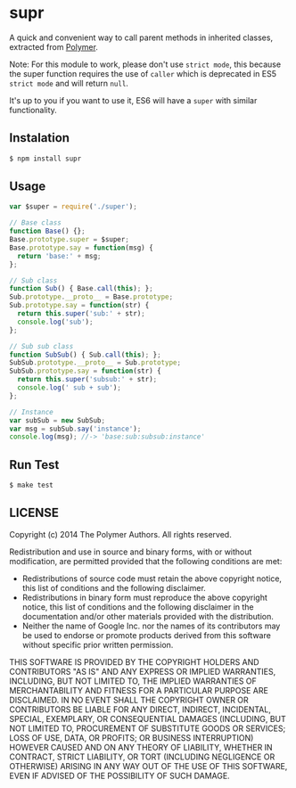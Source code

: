 # supr

A quick and convenient way to call parent methods in inherited classes, extracted from [Polymer](https://github.com/Polymer/polymer-dev/blob/master/src/lib/super.js).

Note: For this module to work, please don't use `strict mode`, this because the super function requires the use of `caller` which is deprecated in ES5 `strict mode` and will return `null`. 

It's up to you if you want to use it, ES6 will have a `super` with similar functionality.

## Instalation

``` bash
$ npm install supr
```

## Usage

```js
var $super = require('./super');

// Base class
function Base() {};
Base.prototype.super = $super;
Base.prototype.say = function(msg) {
  return 'base:' + msg;
};

// Sub class
function Sub() { Base.call(this); };
Sub.prototype.__proto__ = Base.prototype;
Sub.prototype.say = function(str) {
  return this.super('sub:' + str);
  console.log('sub');
};

// Sub sub class
function SubSub() { Sub.call(this); };
SubSub.prototype.__proto__ = Sub.prototype;
SubSub.prototype.say = function(str) {
  return this.super('subsub:' + str);
  console.log(' sub + sub');
};

// Instance
var subSub = new SubSub;
var msg = subSub.say('instance');
console.log(msg); //-> 'base:sub:subsub:instance'

```
## Run Test

```bash
$ make test
```

## LICENSE

Copyright (c) 2014 The Polymer Authors. All rights reserved.

Redistribution and use in source and binary forms, with or without
modification, are permitted provided that the following conditions are
met:

  * Redistributions of source code must retain the above copyright
notice, this list of conditions and the following disclaimer.
  * Redistributions in binary form must reproduce the above
copyright notice, this list of conditions and the following disclaimer
in the documentation and/or other materials provided with the
distribution.
  * Neither the name of Google Inc. nor the names of its
contributors may be used to endorse or promote products derived from
this software without specific prior written permission.

THIS SOFTWARE IS PROVIDED BY THE COPYRIGHT HOLDERS AND CONTRIBUTORS
"AS IS" AND ANY EXPRESS OR IMPLIED WARRANTIES, INCLUDING, BUT NOT
LIMITED TO, THE IMPLIED WARRANTIES OF MERCHANTABILITY AND FITNESS FOR
A PARTICULAR PURPOSE ARE DISCLAIMED. IN NO EVENT SHALL THE COPYRIGHT
OWNER OR CONTRIBUTORS BE LIABLE FOR ANY DIRECT, INDIRECT, INCIDENTAL,
SPECIAL, EXEMPLARY, OR CONSEQUENTIAL DAMAGES (INCLUDING, BUT NOT
LIMITED TO, PROCUREMENT OF SUBSTITUTE GOODS OR SERVICES; LOSS OF USE,
DATA, OR PROFITS; OR BUSINESS INTERRUPTION) HOWEVER CAUSED AND ON ANY
THEORY OF LIABILITY, WHETHER IN CONTRACT, STRICT LIABILITY, OR TORT
(INCLUDING NEGLIGENCE OR OTHERWISE) ARISING IN ANY WAY OUT OF THE USE
OF THIS SOFTWARE, EVEN IF ADVISED OF THE POSSIBILITY OF SUCH DAMAGE.